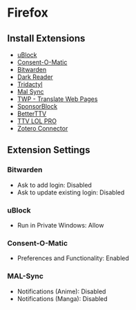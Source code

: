 # Firefox

## Install Extensions

- [uBlock](https://addons.mozilla.org/en-US/firefox/addon/ublock-origin)
- [Consent-O-Matic](https://addons.mozilla.org/en-US/firefox/addon/consent-o-matic)
- [Bitwarden](https://addons.mozilla.org/en-US/firefox/addon/bitwarden-password-manager)
- [Dark Reader](https://addons.mozilla.org/en-US/firefox/addon/darkreader)
- [Tridactyl](https://addons.mozilla.org/en-US/firefox/addon/tridactyl-vim/)
- [Mal Sync](https://addons.mozilla.org/en-US/firefox/addon/mal-sync)
- [TWP - Translate Web Pages](https://addons.mozilla.org/en-US/firefox/addon/traduzir-paginas-web)
- [SponsorBlock](https://addons.mozilla.org/en-US/firefox/addon/sponsorblock)
- [BetterTTV](https://addons.mozilla.org/en-US/firefox/addon/betterttv)
- [TTV LOL PRO](https://addons.mozilla.org/en-US/firefox/addon/ttv-lol-pro/)
- [Zotero Connector](https://www.zotero.org/download/connectors)

## Extension Settings

### Bitwarden

- Ask to add login: Disabled
- Ask to update existing login: Disabled

### uBlock

- Run in Private Windows: Allow

### Consent-O-Matic

- Preferences and Functionality: Enabled

### MAL-Sync

- Notifications (Anime): Disabled
- Notifications (Manga): Disabled
